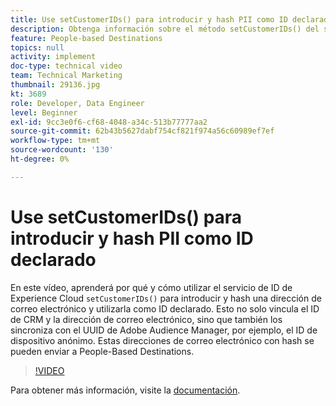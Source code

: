 ```yaml
---
title: Use setCustomerIDs() para introducir y hash PII como ID declarado
description: Obtenga información sobre el método setCustomerIDs() del servicio de ID de Experience Cloud para introducir y hash una dirección de correo electrónico. Obtenga información sobre cómo utilizarlo como ID declarado.
feature: People-based Destinations
topics: null
activity: implement
doc-type: technical video
team: Technical Marketing
thumbnail: 29136.jpg
kt: 3689
role: Developer, Data Engineer
level: Beginner
exl-id: 9cc3e0f6-cf68-4048-a34c-513b77777aa2
source-git-commit: 62b43b5627dabf754cf821f974a56c60989ef7ef
workflow-type: tm+mt
source-wordcount: '130'
ht-degree: 0%

---
```


# Use setCustomerIDs() para introducir y hash PII como ID declarado

En este vídeo, aprenderá por qué y cómo utilizar el servicio de ID de Experience Cloud `setCustomerIDs()` para introducir y hash una dirección de correo electrónico y utilizarla como ID declarado. Esto no solo vincula el ID de CRM y la dirección de correo electrónico, sino que también los sincroniza con el UUID de Adobe Audience Manager, por ejemplo, el ID de dispositivo anónimo. Estas direcciones de correo electrónico con hash se pueden enviar a People-Based Destinations.

>[!VIDEO](https://video.tv.adobe.com/v/29136/?quality=12)

Para obtener más información, visite la [documentación](https://experienceleague.adobe.com/docs/id-service/using/reference/hashing-support.html).

